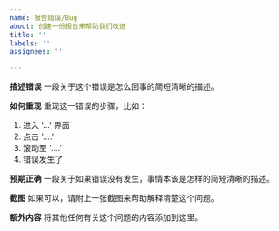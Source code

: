 ```yaml
---
name: 报告错误/Bug
about: 创建一份报告来帮助我们改进
title: ''
labels: ''
assignees: ''

---
```


**描述错误**
一段关于这个错误是怎么回事的简短清晰的描述。

**如何重现**
重现这一错误的步骤，比如：
1. 进入 '...' 界面
2. 点击 '....'
3. 滚动至 '....'
4. 错误发生了

**预期正确**
一段关于如果错误没有发生，事情本该是怎样的简短清晰的描述。

**截图**
如果可以，请附上一张截图来帮助解释清楚这个问题。

**额外内容**
将其他任何有关这个问题的内容添加到这里。
